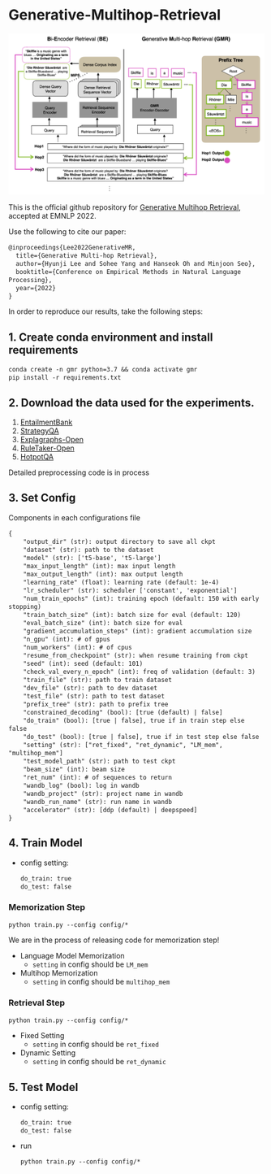 # Generative-Multihop-Retrieval

![alt text](GMR.png "Main Figure")

This is the official github repository for [Generative Multihop Retrieval](https://arxiv.org/abs/2204.13596), accepted at EMNLP 2022.

Use the following to cite our paper:
```
@inproceedings{Lee2022GenerativeMR,
  title={Generative Multi-hop Retrieval},
  author={Hyunji Lee and Sohee Yang and Hanseok Oh and Minjoon Seo},
  booktitle={Conference on Empirical Methods in Natural Language Processing},
  year={2022}
}
```

In order to reproduce our results, take the following steps:

## 1. Create conda environment and install requirements
```
conda create -n gmr python=3.7 && conda activate gmr
pip install -r requirements.txt
```

## 2. Download the data used for the experiments.
1. [EntailmentBank](https://allenai.org/data/entailmentbank)
2. [StrategyQA](https://allenai.org/data/strategyqa)
3. [Explagraphs-Open](https://github.com/swarnaHub/ExplaGraphs)
4. [RuleTaker-Open](https://allenai.org/data/ruletaker)
5. [HotpotQA](https://hotpotqa.github.io/)

Detailed preprocessing code is in process 

## 3. Set Config
Components in each configurations file
```
{
    "output_dir" (str): output directory to save all ckpt
    "dataset" (str): path to the dataset
    "model" (str): ['t5-base', 't5-large']
    "max_input_length" (int): max input length
    "max_output_length" (int): max output length
    "learning_rate" (float): learning rate (default: 1e-4)
    "lr_scheduler" (str): scheduler ['constant', 'exponential']
    "num_train_epochs" (int): training epoch (default: 150 with early stopping)
    "train_batch_size" (int): batch size for eval (default: 120)
    "eval_batch_size" (int): batch size for eval
    "gradient_accumulation_steps" (int): gradient accumulation size
    "n_gpu" (int): # of gpus
    "num_workers" (int): # of cpus
    "resume_from_checkpoint" (str): when resume training from ckpt
    "seed" (int): seed (default: 101)
    "check_val_every_n_epoch" (int): freq of validation (default: 3)
    "train_file" (str): path to train dataset
    "dev_file" (str): path to dev dataset
    "test_file" (str): path to test dataset
    "prefix_tree" (str): path to prefix tree
    "constrained_decoding" (bool): [true (default) | false]
    "do_train" (bool): [true | false], true if in train step else false
    "do_test" (bool): [true | false], true if in test step else false
    "setting" (str): ["ret_fixed", "ret_dynamic", "LM_mem", "multihop_mem"]
    "test_model_path" (str): path to test ckpt
    "beam_size" (int): beam size
    "ret_num" (int): # of sequences to return
    "wandb_log" (bool): log in wandb
    "wandb_project" (str): project name in wandb
    "wandb_run_name" (str): run name in wandb
    "accelerator" (str): [ddp (default) | deepspeed] 
}
```

## 4. Train Model
* config setting:
  ```
  do_train: true
  do_test: false
  ```

### Memorization Step
```
python train.py --config config/*
```
We are in the process of releasing code for memorization step!
* Language Model Memorization
  * `setting` in config should be `LM_mem`
* Multihop Memorization
  * `setting` in config should be `multihop_mem`

### Retrieval Step
```
python train.py --config config/*
```
* Fixed Setting
  * `setting` in config should be `ret_fixed`
* Dynamic Setting
  * `setting` in config should be `ret_dynamic`

## 5. Test Model
* config setting:
  ```
  do_train: true
  do_test: false
  ```
* run
  ```
  python train.py --config config/*
  ```

